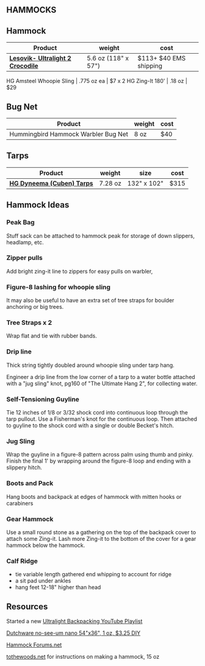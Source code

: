 ## HAMMOCKS


## Hammock

Product | weight | cost
---------------------------- | -------- | --------
[**Lesovik- Ultralight 2 Crocodile**](http://en.lesovik.eu/shop/ultralight-2-chili/) | 5.6 oz (118" x 57") | $113+ $40 EMS shipping

HG Amsteel Whoopie Sling | .775 oz ea | $7 x 2
HG Zing-It 180' | .18 oz | $29


## Bug Net

Product | weight | cost
---------------------------- | -------- | --------
Hummingbird Hammock Warbler Bug Net | 8 oz | $40

## Tarps

Product | weight | size |  cost
---------------------------- | -------- | -------- | -------
[**HG Dyneema (Cuben) Tarps**](https://www.hammockgear.com/dyneema-fiber-standard-tarp-with-doors/)  | 7.28 oz | 132" x 102"| $315


## Hammock Ideas

### Peak Bag

Stuff sack can be attached to hammock peak for storage of down slippers, headlamp, etc.

### Zipper pulls

Add bright zing-it line to zippers for easy pulls on warbler, 


### Figure-8 lashing for whoopie sling

It may also be useful to have an extra set of tree straps for boulder anchoring or big trees.


### Tree Straps x 2

Wrap flat and tie with rubber bands.


### Drip line

Thick string tightly doubled around whoopie sling under tarp hang.

Engineer a drip line from the low corner of a tarp to a water bottle attached
with a "jug sling" knot, pg160 of "The Ultimate Hang 2", for collecting water.


### Self-Tensioning Guyline

Tie 12 inches of 1/8 or 3/32 shock cord into continuous loop through the tarp pullout. 
Use a Fisherman's knot for the continuous loop.
Then attached to guyline to the shock cord with a single or double Becket's hitch.


### Jug Sling

Wrap the guyline in a figure-8 pattern across palm using thumb and pinky.
Finish the final 1' by wrapping around the figure-8 loop and ending with a slippery hitch.


### Boots and Pack

Hang boots and backpack at edges of hammock with mitten hooks or carabiners


### Gear Hammock

Use a small round stone as a gathering on the top of the backpack cover to attach some Zing-it. 
Lash more Zing-it to the bottom of the cover for a gear hammock below the hammock.


### Calf Ridge

* tie variable length gathered end whipping to account for ridge 
* a sit pad under ankles
* hang feet 12-18" higher than head


## Resources

Started a new [Ultralight Backpacking YouTube Playlist](https://www.youtube.com/playlist?list=PLiSIio-GNWPds4JnxD_VzYtpf8B5aiCiP)

[Dutchware no-see-um nano 54"x36", 1 oz, $3.25 DIY](https://dutchwaregear.com/product/nano-noseeum/)

[Hammock Forums.net](https://www.hammockforums.net)

[tothewoods.net](www.tothewoods.net) for instructions on making a hammock, 15 oz



